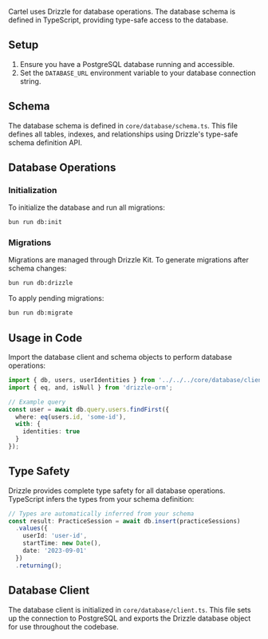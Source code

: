 Cartel uses Drizzle for database operations. The database schema is defined in TypeScript, providing type-safe access to the database.

## Setup

1. Ensure you have a PostgreSQL database running and accessible.
2. Set the `DATABASE_URL` environment variable to your database connection string.

## Schema

The database schema is defined in `core/database/schema.ts`. This file defines all tables, indexes, and relationships using Drizzle's type-safe schema definition API.

## Database Operations

### Initialization

To initialize the database and run all migrations:

```bash
bun run db:init
```

### Migrations

Migrations are managed through Drizzle Kit. To generate migrations after schema changes:

```bash
bun run db:drizzle
```

To apply pending migrations:

```bash
bun run db:migrate
```

## Usage in Code

Import the database client and schema objects to perform database operations:

```typescript
import { db, users, userIdentities } from '../../../core/database/client';
import { eq, and, isNull } from 'drizzle-orm';

// Example query
const user = await db.query.users.findFirst({
  where: eq(users.id, 'some-id'),
  with: {
    identities: true
  }
});
```

## Type Safety

Drizzle provides complete type safety for all database operations. TypeScript infers the types from your schema definition:

```typescript
// Types are automatically inferred from your schema
const result: PracticeSession = await db.insert(practiceSessions)
  .values({
    userId: 'user-id',
    startTime: new Date(),
    date: '2023-09-01'
  })
  .returning();
```

## Database Client

The database client is initialized in `core/database/client.ts`. This file sets up the connection to PostgreSQL and exports the Drizzle database object for use throughout the codebase. 